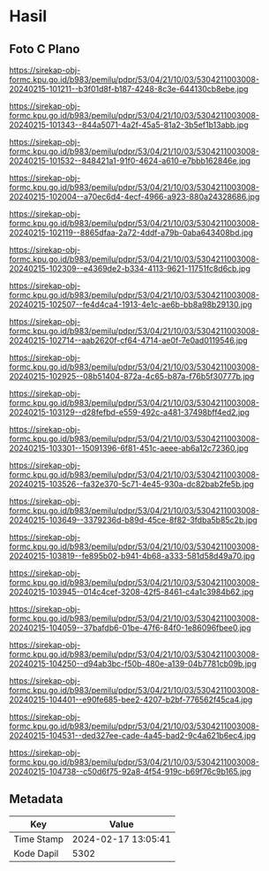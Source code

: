 # Hasil

## Foto C Plano

https://sirekap-obj-formc.kpu.go.id/b983/pemilu/pdpr/53/04/21/10/03/5304211003008-20240215-101211--b3f01d8f-b187-4248-8c3e-644130cb8ebe.jpg

https://sirekap-obj-formc.kpu.go.id/b983/pemilu/pdpr/53/04/21/10/03/5304211003008-20240215-101343--844a5071-4a2f-45a5-81a2-3b5ef1b13abb.jpg

https://sirekap-obj-formc.kpu.go.id/b983/pemilu/pdpr/53/04/21/10/03/5304211003008-20240215-101532--848421a1-91f0-4624-a610-e7bbb162846e.jpg

https://sirekap-obj-formc.kpu.go.id/b983/pemilu/pdpr/53/04/21/10/03/5304211003008-20240215-102004--a70ec6d4-4ecf-4966-a923-880a24328686.jpg

https://sirekap-obj-formc.kpu.go.id/b983/pemilu/pdpr/53/04/21/10/03/5304211003008-20240215-102119--8865dfaa-2a72-4ddf-a79b-0aba643408bd.jpg

https://sirekap-obj-formc.kpu.go.id/b983/pemilu/pdpr/53/04/21/10/03/5304211003008-20240215-102309--e4369de2-b334-4113-9621-11751fc8d6cb.jpg

https://sirekap-obj-formc.kpu.go.id/b983/pemilu/pdpr/53/04/21/10/03/5304211003008-20240215-102507--fe4d4ca4-1913-4e1c-ae6b-bb8a98b29130.jpg

https://sirekap-obj-formc.kpu.go.id/b983/pemilu/pdpr/53/04/21/10/03/5304211003008-20240215-102714--aab2620f-cf64-4714-ae0f-7e0ad0119546.jpg

https://sirekap-obj-formc.kpu.go.id/b983/pemilu/pdpr/53/04/21/10/03/5304211003008-20240215-102925--08b51404-872a-4c65-b87a-f76b5f30777b.jpg

https://sirekap-obj-formc.kpu.go.id/b983/pemilu/pdpr/53/04/21/10/03/5304211003008-20240215-103129--d28fefbd-e559-492c-a481-37498bff4ed2.jpg

https://sirekap-obj-formc.kpu.go.id/b983/pemilu/pdpr/53/04/21/10/03/5304211003008-20240215-103301--15091396-6f81-451c-aeee-ab6a12c72360.jpg

https://sirekap-obj-formc.kpu.go.id/b983/pemilu/pdpr/53/04/21/10/03/5304211003008-20240215-103526--fa32e370-5c71-4e45-930a-dc82bab2fe5b.jpg

https://sirekap-obj-formc.kpu.go.id/b983/pemilu/pdpr/53/04/21/10/03/5304211003008-20240215-103649--3379236d-b89d-45ce-8f82-3fdba5b85c2b.jpg

https://sirekap-obj-formc.kpu.go.id/b983/pemilu/pdpr/53/04/21/10/03/5304211003008-20240215-103819--fe895b02-b941-4b68-a333-581d58d49a70.jpg

https://sirekap-obj-formc.kpu.go.id/b983/pemilu/pdpr/53/04/21/10/03/5304211003008-20240215-103945--014c4cef-3208-42f5-8461-c4a1c3984b62.jpg

https://sirekap-obj-formc.kpu.go.id/b983/pemilu/pdpr/53/04/21/10/03/5304211003008-20240215-104059--37bafdb6-01be-47f6-84f0-1e86096fbee0.jpg

https://sirekap-obj-formc.kpu.go.id/b983/pemilu/pdpr/53/04/21/10/03/5304211003008-20240215-104250--d94ab3bc-f50b-480e-a139-04b7781cb09b.jpg

https://sirekap-obj-formc.kpu.go.id/b983/pemilu/pdpr/53/04/21/10/03/5304211003008-20240215-104401--e90fe685-bee2-4207-b2bf-776562f45ca4.jpg

https://sirekap-obj-formc.kpu.go.id/b983/pemilu/pdpr/53/04/21/10/03/5304211003008-20240215-104531--ded327ee-cade-4a45-bad2-9c4a621b6ec4.jpg

https://sirekap-obj-formc.kpu.go.id/b983/pemilu/pdpr/53/04/21/10/03/5304211003008-20240215-104738--c50d6f75-92a8-4f54-919c-b69f76c9b165.jpg


## Metadata

| Key        | Value               |
| ---------- | ------------------- |
| Time Stamp | 2024-02-17 13:05:41 |
| Kode Dapil | 5302                |



